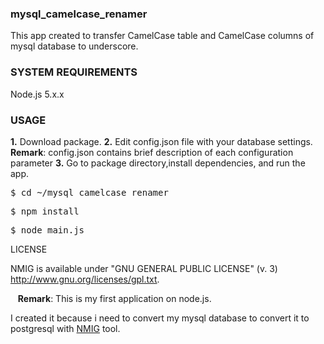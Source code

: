 <h3>mysql_camelcase_renamer</h3>

<p>This app created to transfer CamelCase table and CamelCase columns of mysql database to underscore.</p>

<h3>SYSTEM REQUIREMENTS</h3>

Node.js 5.x.x

<h3>USAGE</h3>

<b>1.</b> Download package.
<b>2.</b> Edit config.json file with your database settings.
  &nbsp;&nbsp;
   <b>Remark</b>:
config.json contains brief description of each configuration parameter
<b>3.</b> Go to package directory,install dependencies, and run the app.
<pre>$ cd ~/mysql_camelcase_renamer</pre>
<pre>$ npm install</pre>
<pre>$ node main.js</pre>


LICENSE

NMIG is available under "GNU GENERAL PUBLIC LICENSE" (v. 3)
http://www.gnu.org/licenses/gpl.txt.


  &nbsp;&nbsp;
   <b>Remark</b>:
This is my first application on node.js.

I created it because i need to convert my mysql database to convert it to postgresql with [NMIG](https://github.com/AnatolyUss/nmig) tool.
